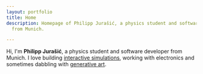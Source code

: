 ```yaml
---
layout: portfolio
title: Home
description: Homepage of Philipp Jurašić, a physics student and software developer
  from Munich.

---
```

Hi, I'm **Philipp Jurašić**, a physics student and software developer from Munich. I love building [interactive simulations](https://jurasic.dev/optics/ "Optics simulator"), working with electronics and sometimes dabbling with [generative art](https://jurasic.dev/emergent_behaviour/). 